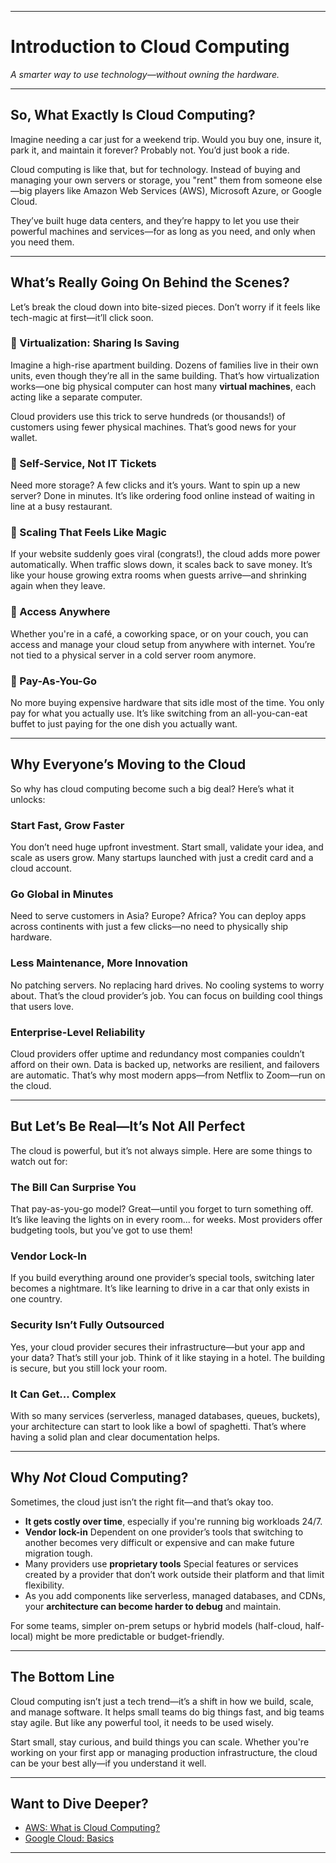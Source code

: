 
---

# Introduction to Cloud Computing

*A smarter way to use technology—without owning the hardware.*

---

## So, What Exactly Is Cloud Computing?

Imagine needing a car just for a weekend trip. Would you buy one, insure it, park it, and maintain it forever? Probably not. You’d just book a ride.

Cloud computing is like that, but for technology. Instead of buying and managing your own servers or storage, you "rent" them from someone else—big players like Amazon Web Services (AWS), Microsoft Azure, or Google Cloud.

They’ve built huge data centers, and they’re happy to let you use their powerful machines and services—for as long as you need, and only when you need them.

---

## What’s Really Going On Behind the Scenes?

Let’s break the cloud down into bite-sized pieces. Don’t worry if it feels like tech-magic at first—it’ll click soon.

### 🔹 Virtualization: Sharing Is Saving

Imagine a high-rise apartment building. Dozens of families live in their own units, even though they’re all in the same building. That’s how virtualization works—one big physical computer can host many **virtual machines**, each acting like a separate computer.

Cloud providers use this trick to serve hundreds (or thousands!) of customers using fewer physical machines. That’s good news for your wallet.

### 🔹 Self-Service, Not IT Tickets

Need more storage? A few clicks and it’s yours. Want to spin up a new server? Done in minutes. It’s like ordering food online instead of waiting in line at a busy restaurant.

### 🔹 Scaling That Feels Like Magic

If your website suddenly goes viral (congrats!), the cloud adds more power automatically. When traffic slows down, it scales back to save money. It’s like your house growing extra rooms when guests arrive—and shrinking again when they leave.

### 🔹 Access Anywhere

Whether you're in a café, a coworking space, or on your couch, you can access and manage your cloud setup from anywhere with internet. You’re not tied to a physical server in a cold server room anymore.

### 🔹 Pay-As-You-Go

No more buying expensive hardware that sits idle most of the time. You only pay for what you actually use. It’s like switching from an all-you-can-eat buffet to just paying for the one dish you actually want.

---

## Why Everyone’s Moving to the Cloud

So why has cloud computing become such a big deal? Here’s what it unlocks:

### Start Fast, Grow Faster

You don’t need huge upfront investment. Start small, validate your idea, and scale as users grow. Many startups launched with just a credit card and a cloud account.

### Go Global in Minutes

Need to serve customers in Asia? Europe? Africa? You can deploy apps across continents with just a few clicks—no need to physically ship hardware.

### Less Maintenance, More Innovation

No patching servers. No replacing hard drives. No cooling systems to worry about. That’s the cloud provider’s job. You can focus on building cool things that users love.

### Enterprise-Level Reliability

Cloud providers offer uptime and redundancy most companies couldn’t afford on their own. Data is backed up, networks are resilient, and failovers are automatic. That’s why most modern apps—from Netflix to Zoom—run on the cloud.

---

## But Let’s Be Real—It’s Not All Perfect

The cloud is powerful, but it’s not always simple. Here are some things to watch out for:

### The Bill Can Surprise You

That pay-as-you-go model? Great—until you forget to turn something off. It’s like leaving the lights on in every room... for weeks. Most providers offer budgeting tools, but you’ve got to use them!

### Vendor Lock-In

If you build everything around one provider’s special tools, switching later becomes a nightmare. It’s like learning to drive in a car that only exists in one country.

### Security Isn’t Fully Outsourced

Yes, your cloud provider secures their infrastructure—but your app and your data? That’s still your job. Think of it like staying in a hotel. The building is secure, but you still lock your room.

### It Can Get... Complex

With so many services (serverless, managed databases, queues, buckets), your architecture can start to look like a bowl of spaghetti. That’s where having a solid plan and clear documentation helps.

---

## Why *Not* Cloud Computing?

Sometimes, the cloud just isn’t the right fit—and that’s okay too.

* **It gets costly over time**, especially if you're running big workloads 24/7.
* **Vendor lock-in** Dependent on one provider’s tools that switching to another becomes very difficult or expensive and can make future migration tough.
* Many providers use **proprietary tools** Special features or services created by a provider that don’t work outside their platform and that limit flexibility.
* As you add components like serverless, managed databases, and CDNs, your **architecture can become harder to debug** and maintain.

For some teams, simpler on-prem setups or hybrid models (half-cloud, half-local) might be more predictable or budget-friendly.

---

## The Bottom Line

Cloud computing isn’t just a tech trend—it’s a shift in how we build, scale, and manage software. It helps small teams do big things fast, and big teams stay agile. But like any powerful tool, it needs to be used wisely.

Start small, stay curious, and build things you can scale. Whether you're working on your first app or managing production infrastructure, the cloud can be your best ally—if you understand it well.

---

## Want to Dive Deeper?

* [AWS: What is Cloud Computing?](https://aws.amazon.com/what-is-cloud-computing/)
* [Google Cloud: Basics](https://cloud.google.com/learn/what-is-cloud-computing)

---

